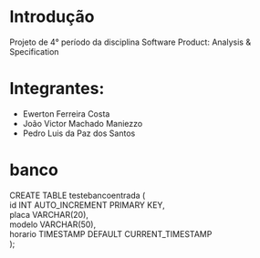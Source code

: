 # Introdução

Projeto de 4° período da disciplina Software Product: Analysis & Specification

# Integrantes:

- Ewerton Ferreira Costa  
- João Victor Machado Maniezzo  
- Pedro Luis da Paz dos Santos  

# banco
CREATE TABLE testebancoentrada (  
    id INT AUTO_INCREMENT PRIMARY KEY,  
    placa VARCHAR(20),  
    modelo VARCHAR(50),  
    horario TIMESTAMP DEFAULT CURRENT_TIMESTAMP  
);
